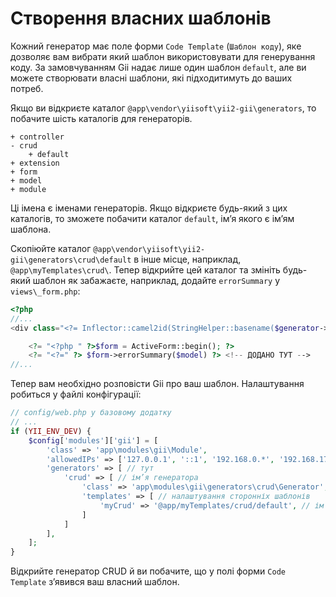 Створення власних шаблонів
==========================

Кожний генератор має поле форми `Code Template` (`Шаблон коду`), яке дозволяє вам вибрати який шаблон використовувати для генерування коду.
За замовчуванням Gii надає лише один шаблон `default`, але ви можете створювати власні шаблони, які підходитимуть до ваших потреб.

Якщо ви відкриєте каталог `@app\vendor\yiisoft\yii2-gii\generators`, то побачите шість каталогів для генераторів.

```
+ controller
- crud
    + default
+ extension
+ form
+ model
+ module
```

Ці імена є іменами генераторів. Якщо відкриєте будь-який з цих каталогів, то зможете побачити каталог `default`, ім’я якого є ім’ям шаблона.

Скопіюйте каталог `@app\vendor\yiisoft\yii2-gii\generators\crud\default` в інше місце, наприклад, `@app\myTemplates\crud\`.
Тепер відкрийте цей каталог та змініть будь-який шаблон як забажаєте, наприклад, додайте `errorSummary` у `views\_form.php`:

```php
<?php
//...
<div class="<?= Inflector::camel2id(StringHelper::basename($generator->modelClass)) ?>-form">

    <?= "<?php " ?>$form = ActiveForm::begin(); ?>
    <?= "<?=" ?> $form->errorSummary($model) ?> <!-- ДОДАНО ТУТ -->
//...
```

Тепер вам необхідно розповісти Gii про ваш шаблон. Налаштування робиться у файлі конфігурації:

```php
// config/web.php у базовому додатку
// ...
if (YII_ENV_DEV) {    
    $config['modules']['gii'] = [
        'class' => 'app\modules\gii\Module',      
        'allowedIPs' => ['127.0.0.1', '::1', '192.168.0.*', '192.168.178.20'],  
        'generators' => [ // тут
            'crud' => [ // ім’я генератора
                'class' => 'app\modules\gii\generators\crud\Generator', // клас генератора
                'templates' => [ // налаштування сторонніх шаблонів
                    'myCrud' => '@app/myTemplates/crud/default', // ім’я шаблону => шлях до шаблону
                ]
            ]
        ],
    ];
}
```

Відкрийте генератор CRUD й ви побачите, що у полі форми `Code Template` з’явився ваш власний шаблон.
